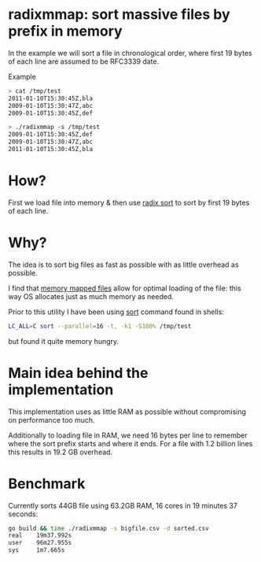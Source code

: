# radixmmap: sort massive files by prefix in memory

In the example we will sort a file in chronological order, where first 19 bytes of each line are assumed to be RFC3339 date.

Example

```.bash
> cat /tmp/test
2011-01-10T15:30:45Z,bla
2009-01-10T15:30:47Z,abc
2009-01-10T15:30:45Z,def

> ./radixmmap -s /tmp/test
2009-01-10T15:30:45Z,def
2009-01-10T15:30:47Z,abc
2011-01-10T15:30:45Z,bla
```

# How?

First we load file into memory & then use [radix sort][radix] to sort by first 19 bytes of each line.

# Why?

The idea is to sort big files as fast as possible with as little overhead as possible.

I find that [memory mapped files][mmap] allow for optimal loading of the file:
this way OS allocates just as much memory as needed.

Prior to this utility I have been using [sort][sort] command found in shells:


```.bash
LC_ALL=C sort --parallel=16 -t, -k1 -S100% /tmp/test
```

but found it quite memory hungry.

# Main idea behind the implementation

This implementation uses as little RAM as possible without compromising on performance too much.

Additionally to loading file in RAM, we need 16 bytes per line to remember
where the sort prefix starts and where it ends. For a file with 1.2 billion
lines this results in 19.2 GB overhead.

# Benchmark

Currently sorts 44GB file using 63.2GB RAM, 16 cores in 19 minutes 37 seconds:


```.bash
go build && time ./radixmmap -s bigfile.csv -d sorted.csv
real    19m37.992s
user    96m27.955s
sys     1m7.665s
```

[mmap]: https://en.wikipedia.org/wiki/Memory-mapped_file
[radix]: https://en.wikipedia.org/wiki/Radix_sort
[sort]: https://en.wikipedia.org/wiki/Sort_(Unix)
